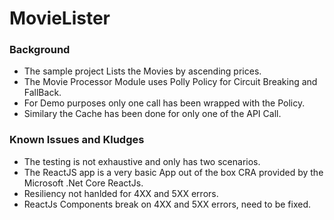 # MovieLister

### Background

+ The sample project Lists the Movies by ascending prices.
+ The Movie Processor Module uses Polly Policy for Circuit Breaking and FallBack.  
+ For Demo purposes only one call has been wrapped with the Policy.
+ Similary the Cache has been done for only one of the API Call.

### Known Issues and Kludges 

+ The testing is not exhaustive and only has two scenarios.
+ The ReactJS app is a very basic App out of the box CRA provided by the Microsoft .Net Core ReactJs.
+ Resiliency not hanlded for 4XX and 5XX errors.
+ ReactJs Components break on 4XX and 5XX errors, need to be fixed.



